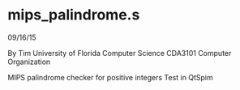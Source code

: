 # mips_palindrome.s
09/16/15

By Tim
University of Florida Computer Science
CDA3101 Computer Organization

MIPS palindrome checker for positive integers
Test in QtSpim
